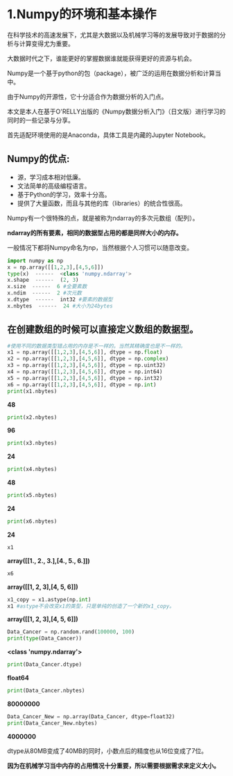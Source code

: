     
    
    

# 1.Numpy的环境和基本操作 #

在科学技术的高速发展下，尤其是大数据以及机械学习等的发展导致对于数据的分析与计算变得尤为重要。

大数据时代之下，谁能更好的掌握数据谁就能获得更好的资源与机会。

Numpy是一个基于python的包（package），被广泛的运用在数据分析和计算当中。

由于Numpy的开源性，它十分适合作为数据分析的入门点。

本文是本人在基于O'RELLY出版的《Numpy数据分析入门》（日文版）进行学习的同时的一些记录与分享。

首先适配环境使用的是Anaconda，具体工具是内藏的Jupyter Notebook。

## Numpy的优点:
* 源，学习成本相对低廉。  
* 文法简单的高级编程语言。  
* 基于Python的学习，效率十分高。  
* 提供了大量函数，而且与其他的库（libraries）的统合性很高。  

Numpy有一个很特殊的点，就是被称为ndarray的多次元数组（配列）。

**ndarray的所有要素，相同的数据型占用的都是同样大小的内存。**

一般情况下都将Numpy命名为np，当然根据个人习惯可以随意改变。

```python
import numpy as np
x = np.array([[1,2,3],[4,5,6]])
type(x)  ------  <class 'numpy.ndarray'>
x.shape  ------  (2, 3)
x.size  ------  6 #全要素数
x.ndim  ------  2 #次元数
x.dtype  ------  int32 #要素的数据型
x.nbytes  ------  24 #大小为24bytes
```

## 在创建数组的时候可以直接定义数组的数据型。
```python
#使用不同的数据类型错占用的内存是不一样的。当然其精确度也是不一样的。
x1 = np.array([[1,2,3],[4,5,6]], dtype = np.float)
x2 = np.array([[1,2,3],[4,5,6]], dtype = np.complex)
x3 = np.array([[1,2,3],[4,5,6]], dtype = np.uint32)
x4 = np.array([[1,2,3],[4,5,6]], dtype = np.int64)
x5 = np.array([[1,2,3],[4,5,6]], dtype = np.int32)
x6 = np.array([[1,2,3],[4,5,6]], dtype = np.int)
print(x1.nbytes)
```
**48**
```python
print(x2.nbytes)
```
**96**
```python
print(x3.nbytes)
```
**24**
```python
print(x4.nbytes)
```
**48**
```python
print(x5.nbytes)
```
**24**
```python
print(x6.nbytes)
```
**24**
           
```python
x1
```
**array([[1., 2., 3.],[4., 5., 6.]])**
```python
x6
```
**array([[1, 2, 3],[4, 5, 6]])**
           
```python
x1_copy = x1.astype(np.int)
x1 #astype不会改变x1的类型，只是单纯的创造了一个新的x1_copy。
```
**array([[1, 2, 3],[4, 5, 6]])**
          
```python
Data_Cancer = np.random.rand(100000, 100)
print(type(Data_Cancer))
```
**<class 'numpy.ndarray'>**
```python
print(Data_Cancer.dtype)
```
**float64**
```python
print(Data_Cancer.nbytes)
```
**80000000**
```python
Data_Cancer_New = np.array(Data_Cancer, dtype=float32) 
print(Data_Cancer_New.nbytes)
```
**4000000**
    
dtype从80MB变成了40MB的同时，小数点后的精度也从16位变成了7位。

**因为在机械学习当中内存的占用情况十分重要，所以需要根据需求来定义大小。**
           
           
           
           
           
           
           
           
           
           
